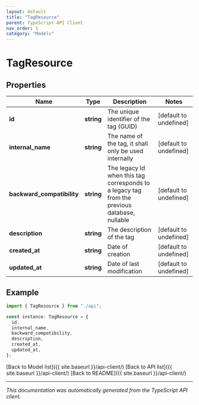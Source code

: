 ```yaml
---
layout: default
title: "TagResource"
parent: TypeScript API Client
nav_order: 1
category: "Models"
---
```


# TagResource

## Properties

| Name                       | Type       | Description                                                                                  | Notes                  |
| -------------------------- | ---------- | -------------------------------------------------------------------------------------------- | ---------------------- |
| **id**                     | **string** | The unique identifier of the tag (GUID)                                                      | [default to undefined] |
| **internal_name**          | **string** | The name of the tag, it shall only be used internally                                        | [default to undefined] |
| **backward_compatibility** | **string** | The legacy Id when this tag corresponds to a legacy tag from the previous database, nullable | [default to undefined] |
| **description**            | **string** | The description of the tag                                                                   | [default to undefined] |
| **created_at**             | **string** | Date of creation                                                                             | [default to undefined] |
| **updated_at**             | **string** | Date of last modification                                                                    | [default to undefined] |

## Example

```typescript
import { TagResource } from "./api";

const instance: TagResource = {
  id,
  internal_name,
  backward_compatibility,
  description,
  created_at,
  updated_at,
};
```

[Back to Model list]({{ site.baseurl }}/api-client/) [Back to API list]({{ site.baseurl }}/api-client/) [Back to README]({{ site.baseurl }}/api-client/)

---

_This documentation was automatically generated from the TypeScript API client._
